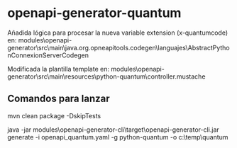 # openapi-generator-quantum

Añadida lógica para procesar la nueva variable extension (x-quantumcode) en:
modules\openapi-generator\src\main\java.org.opneapitools.codegen\languajes\AbstractPythonConnexionServerCodegen

Modificada la plantilla template en: 
modules\openapi-generator\src\main\resources\python-quantum\controller.mustache 

## Comandos para lanzar 

mvn clean package -DskipTests

java -jar modules\openapi-generator-cli\target\openapi-generator-cli.jar generate -i openapi_quantum.yaml -g python-quantum -o c:\temp\quantum

